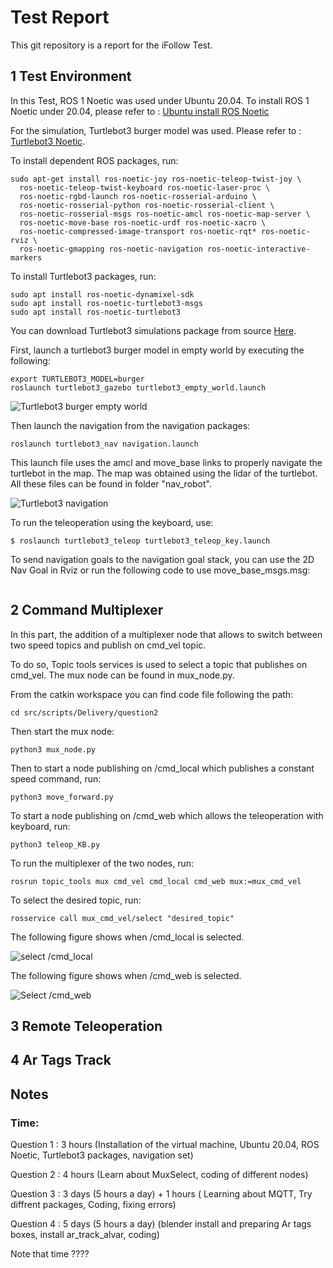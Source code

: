 # Test Report
This git repository is a report for the iFollow Test.
## 1 Test Environment 
In this Test, ROS 1 Noetic was used under Ubuntu 20.04. 
To install ROS 1 Noetic under 20.04, please refer to : 
[Ubuntu install ROS Noetic](http://wiki.ros.org/noetic/Installation/Ubuntu)

For the simulation, Turtlebot3 burger model was used. Please refer to : 
[Turtlebot3 Noetic](https://emanual.robotis.com/docs/en/platform/turtlebot3/quick-start/).

To install dependent ROS packages, run: 
``` 
sudo apt-get install ros-noetic-joy ros-noetic-teleop-twist-joy \
  ros-noetic-teleop-twist-keyboard ros-noetic-laser-proc \
  ros-noetic-rgbd-launch ros-noetic-rosserial-arduino \
  ros-noetic-rosserial-python ros-noetic-rosserial-client \
  ros-noetic-rosserial-msgs ros-noetic-amcl ros-noetic-map-server \
  ros-noetic-move-base ros-noetic-urdf ros-noetic-xacro \
  ros-noetic-compressed-image-transport ros-noetic-rqt* ros-noetic-rviz \
  ros-noetic-gmapping ros-noetic-navigation ros-noetic-interactive-markers
```

To install Turtlebot3 packages, run:
```
sudo apt install ros-noetic-dynamixel-sdk
sudo apt install ros-noetic-turtlebot3-msgs
sudo apt install ros-noetic-turtlebot3
```

You can download Turtlebot3 simulations package from source [Here](https://github.com/ROBOTIS-GIT/turtlebot3_simulations.git).

First, launch a turtlebot3 burger model in empty world by executing the following: 
```
export TURTLEBOT3_MODEL=burger
roslaunch turtlebot3_gazebo turtlebot3_empty_world.launch
```

![Turtlebot3 burger empty world](https://imgur.com/a/Jb0FIhY)

Then launch the navigation from the navigation packages: 
```
roslaunch turtlebot3_nav navigation.launch 
```

This launch file uses the amcl and move_base links to properly navigate the turtlebot in the map. The map was obtained using the lidar of the turtlebot. All these files can be found in folder "nav_robot".

![Turtlebot3 navigation](https://imgur.com/iM9SYOK)

To run the teleoperation using the keyboard, use:
```
$ roslaunch turtlebot3_teleop turtlebot3_teleop_key.launch
```

To send navigation goals to the navigation goal stack, you can use the 2D Nav Goal in Rviz or run the following code to use move_base_msgs.msg:
```
```

## 2 Command Multiplexer 
In this part, the addition of a multiplexer node that allows to switch between two speed topics and publish on cmd_vel topic.

To do so, Topic tools services is used to select a topic that publishes on cmd_vel. 
The mux node can be found in mux_node.py. 

From the catkin workspace you can find code file following the path: 
```
cd src/scripts/Delivery/question2
```

Then start the mux node: 
```
python3 mux_node.py
```

Then to start a node publishing on /cmd_local which publishes a constant speed command, run:
```
python3 move_forward.py
```
To start a node publishing on /cmd_web which allows the teleoperation with keyboard, run: 
```
python3 teleop_KB.py
```

To run the multiplexer of the two nodes, run: 
```
rosrun topic_tools mux cmd_vel cmd_local cmd_web mux:=mux_cmd_vel
```

To select the desired topic, run: 
```
rosservice call mux_cmd_vel/select "desired_topic"
```
The following figure shows when /cmd_local is selected.

![select /cmd_local](https://imgur.com/DuRDNvu)

The following figure shows when /cmd_web is selected.

![Select /cmd_web](https://imgur.com/j5EbsPA)

## 3 Remote Teleoperation 

## 4 Ar Tags Track 

## Notes 
### Time: 
Question 1 : 3 hours (Installation of the virtual machine, Ubuntu 20.04, ROS Noetic, Turtlebot3 packages, navigation set)

Question 2 : 4 hours (Learn about MuxSelect, coding of different nodes)

Question 3 : 3 days (5 hours a day) + 1 hours ( Learning about MQTT, Try diffrent packages, Coding, fixing errors) 

Question 4 : 5 days (5 hours a day) (blender install and preparing Ar tags boxes, install ar_track_alvar, coding)  

Note that time ????
